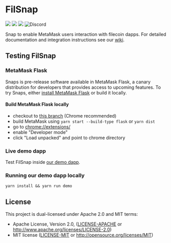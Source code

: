 # FilSnap
![](https://github.com/chainsafe/filsnap/workflows/ci/badge.svg)
![](https://img.shields.io/badge/yarn-%3E%3D1.17.0-orange.svg?style=flat-square)
![](https://img.shields.io/badge/Node.js-%3E%3D12.x-orange.svg?style=flat-square)
![Discord](https://img.shields.io/discord/608204864593461248?color=blue&label=Discord&logo=discord)

Snap to enable MetaMask users interaction with filecoin dapps. For detailed documentation and integration instructions see our [wiki](https://github.com/chainsafe/filsnap/wiki).

## Testing FilSnap

### MetaMask Flask
Snaps is pre-release software available in MetaMask Flask, a canary distribution for developers that provides access to upcoming features. To try Snaps, either [install MetaMask Flask](https://metamask.io/flask/) or build it locally.

#### Build MetaMask Flask locally
- checkout to [this branch](https://github.com/MetaMask/metamask-extension/tree/snaps-stable-nov-21) (Chrome recommended)
- build MetaMask using `yarn start --build-type flask` or `yarn dist`
- go to [chrome://extensions/](chrome://extensions/)
- enable "Developer mode"
- click "Load unpacked" and point to chrome directory

### Live demo dapp
Test FilSnap inside [our demo dapp](http://filsnap.chainsafe.io/).

### Running our demo dapp locally
```shell
yarn install && yarn run demo
```

## License
This project is dual-licensed under Apache 2.0 and MIT terms:
- Apache License, Version 2.0, ([LICENSE-APACHE](LICENSE-APACHE) or http://www.apache.org/licenses/LICENSE-2.0)
- MIT license ([LICENSE-MIT](LICENSE-MIT) or http://opensource.org/licenses/MIT)
